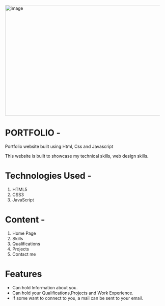<img width="540" height="360" alt="image" src="https://github.com/user-attachments/assets/d104e0ed-7036-4d47-abae-93312dd8e248" />


# PORTFOLIO -

Portfolio website built using Html, Css and Javascript

This website is built to showcase my technical skills, web design skills.

# Technologies Used -

1) HTML5
2) CSS3
3) JavaScript

# Content -

1) Home Page 
2) Skills
3) Qualifications
4) Projects
5) Contact me


# Features

- Can hold Information about you.
- Can hold your Qualifications,Projects and Work Experience.
- If some want to connect to you, a mail can be sent to your email.

